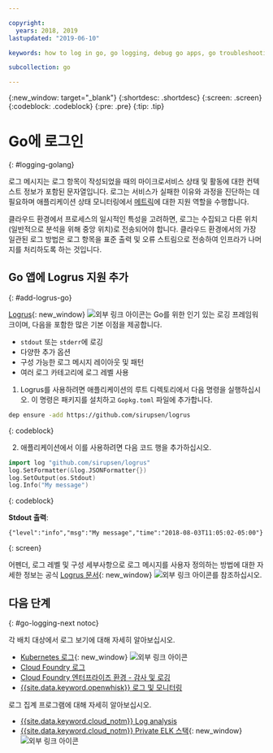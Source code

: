 ```yaml
---

copyright:
  years: 2018, 2019
lastupdated: "2019-06-10"

keywords: how to log in go, go logging, debug go apps, go troubleshooting, logrus go, go stdout

subcollection: go

---
```


{:new_window: target="_blank"}
{:shortdesc: .shortdesc}
{:screen: .screen}
{:codeblock: .codeblock}
{:pre: .pre}
{:tip: .tip}

# Go에 로그인
{: #logging-golang}

로그 메시지는 로그 항목이 작성되었을 때의 마이크로서비스 상태 및 활동에 대한 컨텍스트 정보가 포함된 문자열입니다. 로그는 서비스가 실패한 이유와 과정을 진단하는 데 필요하며 애플리케이션 상태 모니터링에서 [메트릭](/docs/go?topic=go-go-appmetrics)에 대한 지원 역할을 수행합니다.

클라우드 환경에서 프로세스의 일시적인 특성을 고려하면, 로그는 수집되고 다른 위치(일반적으로 분석을 위해 중앙 위치)로 전송되어야 합니다. 클라우드 환경에서의 가장 일관된 로그 방법은 로그 항목을 표준 출력 및 오류 스트림으로 전송하여 인프라가 나머지를 처리하도록 하는 것입니다.

## Go 앱에 Logrus 지원 추가
{: #add-logrus-go}

[Logrus](https://github.com/sirupsen/logrus){: new_window} ![외부 링크 아이콘](../icons/launch-glyph.svg "외부 링크 아이콘")는 Go를 위한 인기 있는 로깅 프레임워크이며, 다음을 포함한 많은 기본 이점을 제공합니다. 
 * `stdout` 또는 `stderr`에 로깅
 * 다양한 추가 옵션
 * 구성 가능한 로그 메시지 레이아웃 및 패턴
 * 여러 로그 카테고리에 로그 레벨 사용

1. Logrus를 사용하려면 애플리케이션의 루트 디렉토리에서 다음 명령을 실행하십시오. 이 명령은 패키지를 설치하고 `Gopkg.toml` 파일에 추가합니다.
  ```bash
  dep ensure -add https://github.com/sirupsen/logrus
  ```
  {: codeblock}

2. 애플리케이션에서 이를 사용하려면 다음 코드 행을 추가하십시오.
  ```go
  import log "github.com/sirupsen/logrus"
  log.SetFormatter(&log.JSONFormatter{})
  log.SetOutput(os.Stdout)
  log.Info("My message")
  ```
  {: codeblock}

  **Stdout 출력**:
  ```
  {"level":"info","msg":"My message","time":"2018-08-03T11:05:02-05:00"}
  ```
  {: screen}

어펜더, 로그 레벨 및 구성 세부사항으로 로그 메시지를 사용자 정의하는 방법에 대한 자세한 정보는 공식 [Logrus 문서](https://godoc.org/gopkg.in/Sirupsen/logrus.v0){: new_window} ![외부 링크 아이콘](../icons/launch-glyph.svg "외부 링크 아이콘")를 참조하십시오.

## 다음 단계
{: #go-logging-next notoc}

각 배치 대상에서 로그 보기에 대해 자세히 알아보십시오.
* [Kubernetes 로그](https://kubernetes.io/docs/concepts/cluster-administration/logging/#basic-logging-in-kubernetes){: new_window} ![외부 링크 아이콘](../icons/launch-glyph.svg "외부 링크 아이콘")
* [Cloud Foundry 로그](/docs/services/CloudLogAnalysis/cfapps?topic=cloudloganalysis-logging_cf_apps)
* [Cloud Foundry 엔터프라이즈 환경 - 감사 및 로깅](/docs/cloud-foundry?topic=cloud-foundry-auditing-logging#auditing-logging)
* [{{site.data.keyword.openwhisk}} 로그 및 모니터링](/docs/openwhisk?topic=cloud-functions-logs)

로그 집계 프로그램에 대해 자세히 알아보십시오.
* [{{site.data.keyword.cloud_notm}} Log analysis](/docs/services/CloudLogAnalysis?topic=cloudloganalysis-log_analysis_ov#log_analysis_ov)
* [{{site.data.keyword.cloud_notm}} Private ELK 스택](https://www.ibm.com/support/knowledgecenter/en/SSBS6K_2.1.0.2/manage_metrics/logging_elk.html){: new_window} ![외부 링크 아이콘](../icons/launch-glyph.svg "외부 링크 아이콘")
